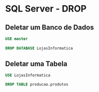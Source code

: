 # SQL Server - DROP

## Deletar um Banco de Dados

~~~sql
USE master
 
DROP DATABASE LojasInformatica
~~~

## Deletar uma Tabela

~~~sql
USE LojasInformatica

DROP TABLE producao.produtos
~~~
